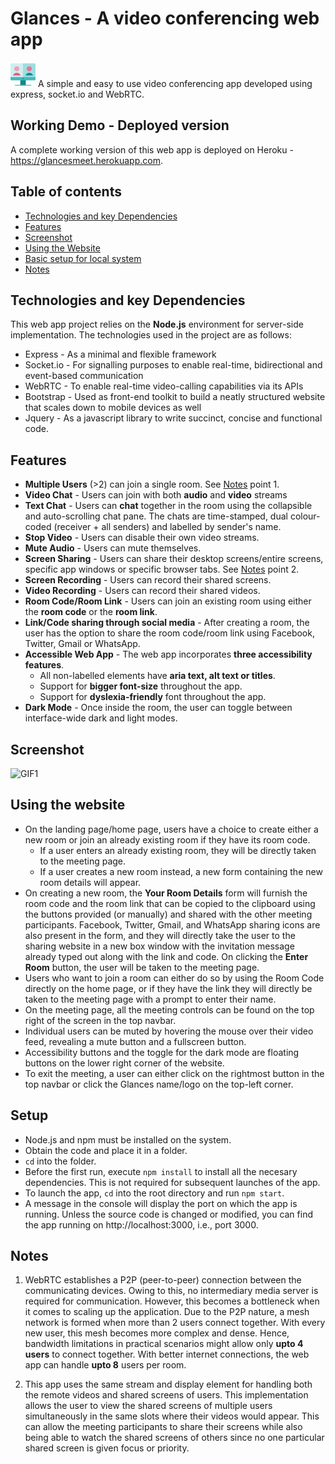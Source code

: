 # Glances - A video conferencing web app 
 <img src="src\assets\video_call_symbol_clr.png" width="40" height="40" float="left" alt="Glances"/> A simple and easy to use video conferencing app developed using express, socket.io and WebRTC.

## Working Demo - Deployed version
A complete working version of this web app is deployed on Heroku - https://glancesmeet.herokuapp.com.  

## Table of contents
* [Technologies and key Dependencies](#technologies-and-key-dependencies)
* [Features](#features)
* [Screenshot](#screenshot)
* [Using the Website](#using-the-website)
* [Basic setup for local system](#setup)
* [Notes](#notes)

## Technologies and key Dependencies
This web app project relies on the **Node.js** environment for server-side implementation. The technologies used in the project are as follows:
* Express - As a minimal and flexible framework
* Socket.io - For signalling purposes to enable real-time, bidirectional and event-based communication
* WebRTC - To enable real-time video-calling capabilities via its APIs
* Bootstrap - Used as front-end toolkit to build a neatly structured website that scales down to mobile devices as well
* Jquery - As a javascript library to write succinct, concise and functional code.

## Features
* **Multiple Users** (>2) can join a single room. See [Notes](#notes) point 1.
* **Video Chat** - Users can join with both **audio** and **video** streams
* **Text Chat** - Users can **chat** together in the room using the collapsible and auto-scrolling chat pane. The chats are time-stamped, dual colour-coded (receiver + all senders) and labelled by sender's name. 
* **Stop Video** - Users can disable their own video streams.
* **Mute Audio** - Users can mute themselves.
* **Screen Sharing** - Users can share their desktop screens/entire screens, specific app windows or specific browser tabs. See [Notes](#notes) point 2.
* **Screen Recording** - Users can record their shared screens.
* **Video Recording** - Users can record their shared videos.
* **Room Code/Room Link** - Users can join an existing room using either the **room code** or the **room link**.
* **Link/Code sharing through social media** - After creating a room, the user has the option to share the room code/room link using Facebook, Twitter, Gmail or WhatsApp.
* **Accessible Web App** - The web app incorporates **three accessibility features**.
    - All non-labelled elements have **aria text, alt text or titles**.
    - Support for **bigger font-size** throughout the app.
    - Support for **dyslexia-friendly** font throughout the app.
* **Dark Mode** - Once inside the room, the user can toggle between interface-wide dark and light modes.

## Screenshot
<img src="https://i.ibb.co/jD7fzxv/glances-gif-1.gif" alt="GIF1"/>

## Using the website
* On the landing page/home page, users have a choice to create either a new room or join an already existing room if they have its room code.
  - If a user enters an already existing room, they will be directly taken to the meeting page.
  - If a user creates a new room instead, a new form containing the new room details will appear.
* On creating a new room, the **Your Room Details** form will furnish the room code and the room link that can be copied to the clipboard using the buttons provided (or manually) and shared with the other meeting participants. Facebook, Twitter, Gmail, and WhatsApp sharing icons are also present in the form, and they will directly take the user to the sharing website in a new box window with the invitation message already typed out along with the link and code. On clicking the **Enter Room** button, the user will be taken to the meeting page.
* Users who want to join a room can either do so by using the Room Code directly on the home page, or if they have the link they will directly be taken to the meeting page with a prompt to enter their name.
* On the meeting page, all the meeting controls can be found on the top right of the screen in the top navbar.
* Individual users can be muted by hovering the mouse over their video feed, revealing a mute button and a fullscreen button.
* Accessibility buttons and the toggle for the dark mode are floating buttons on the lower right corner of the website.
* To exit the meeting, a user can either click on the rightmost button in the top navbar or click the Glances name/logo on the top-left corner.

## Setup
* Node.js and npm must be installed on the system.
* Obtain the code and place it in a folder.
* `cd` into the folder.
* Before the first run, execute `npm install` to install all the necesary dependencies. This is not required for subsequent launches of the app.
* To launch the app, `cd` into the root directory and run `npm start`.
* A message in the console will display the port on which the app is running. Unless the source code is changed or modified, you can find the app running on http://localhost:3000, i.e., port 3000.


## Notes
1. WebRTC establishes a P2P (peer-to-peer) connection between the communicating devices. Owing to this, no intermediary media server is required for communication. However, this becomes a bottleneck when it comes to scaling up the application. Due to the P2P nature, a mesh network is formed when more than 2 users connect together. With every new user, this mesh becomes more complex and dense. Hence, bandwidth limitations in practical scenarios might allow only **upto 4 users** to connect together. With better internet connections, the web app can handle **upto 8** users per room.

2. This app uses the same stream and display element for handling both the remote videos and shared screens of users. This implementation allows the user to view the shared screens of multiple users simultaneously in the same slots where their videos would appear. This can allow the meeting participants to share their screens while also being able to watch the shared screens of others since no one particular shared screen is given focus or priority.
